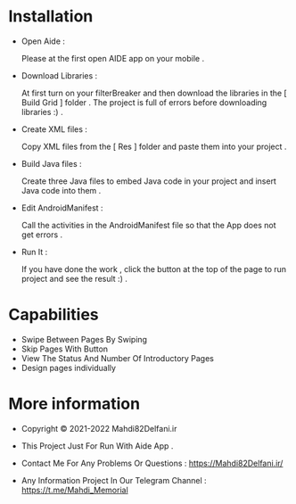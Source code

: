 # Installation
- Open Aide :

    Please at the first open AIDE app on your mobile .
- Download Libraries :

    At first turn on your filterBreaker and then download the libraries in the [ Build Grid ] folder .
    The project is full of errors before downloading libraries :) .
- Create XML files :

    Copy XML files from the [ Res ] folder and paste them into your project .
- Build Java files :

    Create three Java files to embed Java code in your project and insert Java code into them .
- Edit  AndroidManifest :

    Call the activities in the AndroidManifest file so that the App does not get errors .
- Run It :

    If you have done the work , click the button at the top of the page to run project and see the result :) .

# Capabilities
- Swipe Between Pages By Swiping
- Skip Pages With Button
- View The Status And Number Of Introductory Pages
- Design pages individually

# More information

- Copyright © 2021-2022 Mahdi82Delfani.ir

- This Project Just For Run With Aide App .

- Contact Me For Any Problems Or Questions :
https://Mahdi82Delfani.ir/

- Any Information Project In Our Telegram Channel :
https://t.me/Mahdi_Memorial
